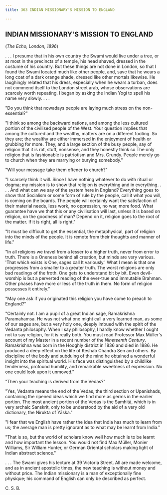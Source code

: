 ```yaml
---
title: 363 INDIAN MISSIONARY'S MISSION TO ENGLAND

---
```

  

## INDIAN MISSIONARY'S MISSION TO ENGLAND

(*The Echo, London, 1896*)

. . . I presume that in his own country the Swami would live under a
tree, or at most in the precincts of a temple, his head shaved, dressed
in the costume of his country. But these things are not done in London,
so that I found the Swami located much like other people, and, save that
he wears a long coat of a dark orange shade, dressed like other mortals
likewise. He laughingly related that his dress, especially when he wears
a turban, does not commend itself to the London street arab, whose
observations are scarcely worth repeating. I began by asking the Indian
Yogi to spell his name very slowly. . . .

"Do you think that nowadays people are laying much stress on the
non-essential?"

"I think so among the backward nations, and among the less cultured
portion of the civilised people of the West. Your question implies that
among the cultured and the wealthy, matters are on a different footing.
So they are; the wealthy are either immersed in the enjoyment of health
or grubbing for more. They, and a large section of the busy people, say
of religion that it is rot, stuff, nonsense, and they honestly think so
The only religion that is fashionable is patriotism and Mrs. Grundy.
People merely go to church when they are marrying or burying somebody."

"Will your message take them oftener to church?"

"I scarcely think it will. Since I have nothing whatever to do with
ritual or dogma; my mission is to show that religion is everything and
in everything. . . . And what can we say of the system here in England?
Everything goes to show that Socialism or some form of rule by the
people, call it what you will, is coming on the boards. The people will
certainly want the satisfaction of their material needs, less work, no
oppression, no war, more food. What guarantee have we that this or any
civilisation will last, unless it is based on religion, on the goodness
of man? Depend on it, religion goes to the root of the matter. If it is
right, all is right."

"It must be difficult to get the essential, the metaphysical, part of
religion into the minds of the people. It is remote from their thoughts
and manner of life."

"In all religions we travel from a lesser to a higher truth, never from
error to truth. There is a Oneness behind all creation, but minds are
very various. 'That which exists is One, sages call It variously.' What
I mean is that one progresses from a smaller to a greater truth. The
worst religions are only bad readings of the froth. One gets to
understand bit by bit. Even devil-worship is but a perverted reading of
the ever-true and immutable Brahman. Other phases have more or less of
the truth in them. No form of religion possesses it entirely."

"May one ask if you originated this religion you have come to preach to
England?"

"Certainly not. I am a pupil of a great Indian sage, Ramakrishna
Paramahamsa. He was not what one might call a very learned man, as some
of our sages are, but a very holy one, deeply imbued with the spirit of
the Vedanta philosophy. When I say philosophy, I hardly know whether I
ought not to say religion, for it is really both. You must read
Professor Max Müller's account of my Master in a recent number of the
*Nineteenth Century*. Ramakrishna was born in the Hooghly district in
1836 and died in 1886. He produced a deep effect on the life of Keshab
Chandra Sen and others. By discipline of the body and subduing of the
mind he obtained a wonderful insight into the spiritual world. His face
was distinguished by a childlike tenderness, profound humility, and
remarkable sweetness of expression. No one could look upon it unmoved."

"Then your teaching is derived from the Vedas?"

"Yes, Vedanta means the end of the Vedas, the third section or
Upanishads, containing the ripened ideas which we find more as germs in
the earlier portion. The most ancient portion of the Vedas is the
Samhitā, which is in very archaic Sanskrit, only to be understood by the
aid of a very old dictionary, the Nirukta of Yāska."

"I fear that we English have rather the idea that India has much to
learn from us; the average man is pretty ignorant as to what may be
learnt from India."

"That is so, but the world of scholars know well how much is to be
learnt and how important the lesson. You would not find Max Müller,
Monier Williams, Sir William Hunter, or German Oriental scholars making
light of Indian abstract science."

. . . The Swami gives his lecture at 39 Victoria Street. All are made
welcome, and as in ancient apostolic times, the new teaching is without
money and without price. The Indian missionary is a man of exceptionally
fine physique; his command of English can only be described as perfect.

C. S. B.